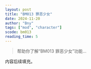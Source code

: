```yaml
---
layout: post
title: "BM013 罪恶少女"
date: 2024-11-20
author: "Bny"
tags: ["mod", "character"]
scode: bm013
reading_time: 5
---
```


> 帮助你了解“BM013 罪恶少女”功能...

内容后续填充。
